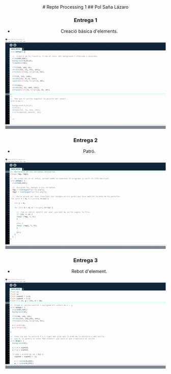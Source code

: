 <center>
# Repte Processing 1
## Pol Saña Lázaro

### Entrega 1

* Creació bàsica d'elements.

![GIF_1](docs/E1.gif)


### Entrega 2

* Patró.

![GIF_2](docs/E2.gif)


### Entrega 3

* Rebot d'element.

![GIF_3](docs/E3.gif)
</center>
